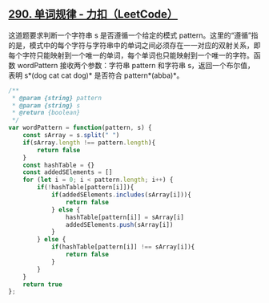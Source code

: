 ## [290. 单词规律 - 力扣（LeetCode）](https://leetcode.cn/problems/word-pattern/?envType=study-plan-v2&envId=top-interview-150)

这道题要求判断一个字符串 s 是否遵循一个给定的模式 pattern。这里的“遵循”指的是，模式中的每个字符与字符串中的单词之间必须存在一一对应的双射关系，即每个字符只能映射到一个唯一的单词，每个单词也只能映射到一个唯一的字符。函数 wordPattern 接收两个参数：字符串 pattern 和字符串 s，返回一个布尔值，表明 s*(dog cat cat dog)* 是否符合 pattern*(abba)*。

<audio src="C:\Users\10691\Downloads\这道题要求判断一个字符串 s .mp3"></audio>

```js
/**
 * @param {string} pattern
 * @param {string} s
 * @return {boolean}
 */
var wordPattern = function(pattern, s) {
    const sArray = s.split(" ")
    if(sArray.length !== pattern.length){
        return false
    }
    const hashTable = {}
    const addedSElements = []
    for (let i = 0; i < pattern.length; i++) {
        if(!hashTable[pattern[i]]){
            if(addedSElements.includes(sArray[i])){
                return false
            } else {
                hashTable[pattern[i]] = sArray[i]
                addedSElements.push(sArray[i])
            }
        } else {
            if(hashTable[pattern[i]] !== sArray[i]){
                return false
            }
        }
    }
    return true
};
```

<audio src="C:\Users\10691\Downloads\解题方案通过哈希表和数组实现双.mp3"></audio>